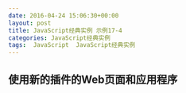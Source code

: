 ```yaml
---
date: 2016-04-24 15:06:30+00:00
layout: post
title: JavaScript经典实例 示例17-4
categories: JavaScript经典实例
tags:  JavaScript  JavaScript经典实例
---
```

使用新的插件的Web页面和应用程序
----------------

<html>
    <head>
        <style>
            #test
            {
                background-color: #00f;
                width: 500px;
                padding: 10px;
                color: #fff;
                font-weight: bold;
                font-size: larger;               
            }
            
        </style>
        <script type="text/javascript" src="/assets/jquery-2.2.4.js"></script>
        <script type="text/javascript" src="/assets/basic.js"></script>
        <script type="text/javascript">
            $(document).ready(function(){
                $('#test').click(function(){
                    $(this).flashBlueRed().increaseWidth();
                });
            });
        </script>
    </head>
    <body>
        <div id="test">
            hi, click me to change color
        </div>
    </body>
</html>

源码如下：

``` html
<!DOCTYPE html>
<html>
    <head>
        <style>
            #test
            {
                background-color: #00f;
                width: 500px;
                padding: 10px;
                color: #fff;
                font-weight: bold;
                font-size: larger;               
            }
            
        </style>
        <script type="text/javascript" src="jquery-2.2.4.js"></script>
        <script type="text/javascript" src="basic.js"></script>
        <script type="text/javascript">
            $(document).ready(function(){
                $('#test').click(function(){
                    $(this).flashBlueRed().increaseWidth();
                });
            });
        </script>
    </head>
    <body>
        <div id="test">
            hi, click me to change color
        </div>
    </body>
</html>
``` 
